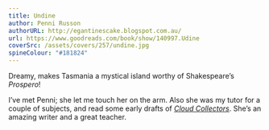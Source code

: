 ```yaml
---
title: Undine
author: Penni Russon
authorURL: http://egantinescake.blogspot.com.au/
url: https://www.goodreads.com/book/show/140997.Udine
coverSrc: /assets/covers/257/undine.jpg
spineColour: "#181824"
---
```


Dreamy, makes Tasmania a mystical island worthy of Shakespeare’s _Prospero_!

I’ve met Penni; she let me touch her on the arm. Also she was my tutor for a couple of subjects, and read some early drafts of [_Cloud Collectors_](/work#cloud-collectors). She’s an amazing writer and a great teacher.
